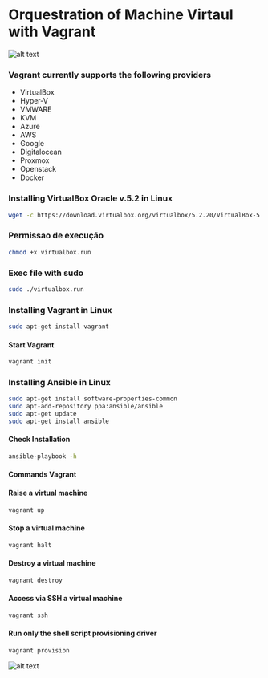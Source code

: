 # Orquestration of Machine Virtaul with Vagrant


![alt text](https://t1.daumcdn.net/cfile/tistory/9963D13A5B71BCC63C)


### Vagrant currently supports the following providers

* VirtualBox
* Hyper-V
* VMWARE
* KVM
* Azure
* AWS
* Google
* Digitalocean
* Proxmox
* Openstack
* Docker

### Installing VirtualBox Oracle v.5.2 in Linux


```sh
wget -c https://download.virtualbox.org/virtualbox/5.2.20/VirtualBox-5.2.20-125813-Linux_amd64.run -O virtualbox.run
```

### Permissao de execução

```sh
chmod +x virtualbox.run
```

### Exec file with sudo

```sh
sudo ./virtualbox.run
```


### Installing Vagrant in Linux

```sh
sudo apt-get install vagrant
```

#### Start Vagrant

```sh
vagrant init
```

### Installing Ansible in Linux

```sh
sudo apt-get install software-properties-common
sudo apt-add-repository ppa:ansible/ansible
sudo apt-get update
sudo apt-get install ansible
```

#### Check Installation

```sh
ansible-playbook -h
```



#### Commands Vagrant

#### Raise a virtual machine

```sh
vagrant up
```

#### Stop a virtual machine

```sh
vagrant halt
```

#### Destroy a virtual machine

```sh
vagrant destroy
```

#### Access via SSH a virtual machine

```sh
vagrant ssh
```

#### Run only the shell script provisioning driver

```sh
vagrant provision
```


![alt text](http://cdn-ak.f.st-hatena.com/images/fotolife/m/matsuokah/20151223/20151223130449.png)